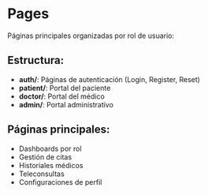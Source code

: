 # Pages

Páginas principales organizadas por rol de usuario:

## Estructura:
- **auth/**: Páginas de autenticación (Login, Register, Reset)
- **patient/**: Portal del paciente
- **doctor/**: Portal del médico
- **admin/**: Portal administrativo

## Páginas principales:
- Dashboards por rol
- Gestión de citas
- Historiales médicos
- Teleconsultas
- Configuraciones de perfil